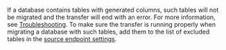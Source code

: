 If a database contains tables with generated columns, such tables will not be migrated and the transfer will end with an error. For more information, see [Troubleshooting](../../data-transfer/troubleshooting/index.md#generated-columns). To make sure the transfer is running properly when migrating a database with such tables, add them to the list of excluded tables in the [source endpoint settings](../../data-transfer/operations/endpoint/source/postgresql.md#additional-settings.md).

